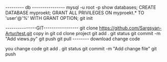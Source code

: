 --------- db ----------------
  mysql -u root -p
  show databases;
  CREATE DATABASE myproekt;
  GRANT ALL PRIVILEGES ON myproekt.* TO 'user'@'%' WITH GRANT OPTION;
  git init
   
  ---------------GIT-----------------
   git clone https://github.com/Sargsyan-Artur/test.git copy in git
   cd clone project
   git add .
   git status
   git commit -m "Add views.py"
   git push
git pull -------- download change code


you change code
git add .
git status
git commit -m "Add change file"
git push
